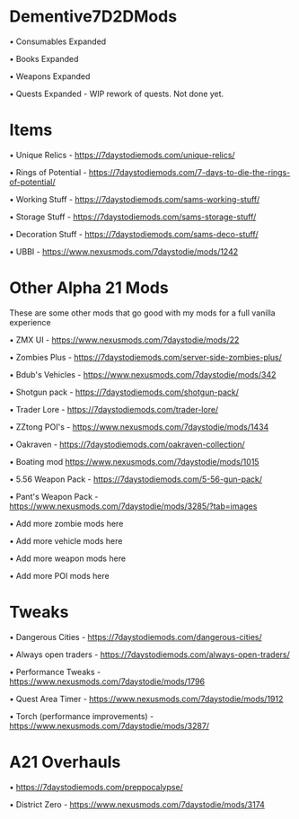 # Dementive7D2DMods

• Consumables Expanded

• Books Expanded

• Weapons Expanded

• Quests Expanded - WIP rework of quests. Not done yet.

# Items

• Unique Relics - https://7daystodiemods.com/unique-relics/

• Rings of Potential - https://7daystodiemods.com/7-days-to-die-the-rings-of-potential/

• Working Stuff - https://7daystodiemods.com/sams-working-stuff/

• Storage Stuff - https://7daystodiemods.com/sams-storage-stuff/

• Decoration Stuff - https://7daystodiemods.com/sams-deco-stuff/

• UBBI - https://www.nexusmods.com/7daystodie/mods/1242

# Other Alpha 21 Mods

These are some other mods that go good with my mods for a full vanilla experience

• ZMX UI - https://www.nexusmods.com/7daystodie/mods/22

• Zombies Plus - https://7daystodiemods.com/server-side-zombies-plus/

• Bdub's Vehicles - https://www.nexusmods.com/7daystodie/mods/342

• Shotgun pack - https://7daystodiemods.com/shotgun-pack/

• Trader Lore - https://7daystodiemods.com/trader-lore/

• ZZtong POI's - https://www.nexusmods.com/7daystodie/mods/1434

• Oakraven - https://7daystodiemods.com/oakraven-collection/

• Boating mod https://www.nexusmods.com/7daystodie/mods/1015

• 5.56 Weapon Pack - https://7daystodiemods.com/5-56-gun-pack/

• Pant's Weapon Pack - https://www.nexusmods.com/7daystodie/mods/3285/?tab=images

• Add more zombie mods here

• Add more vehicle mods here

• Add more weapon mods here

• Add more POI mods here


# Tweaks

• Dangerous Cities - https://7daystodiemods.com/dangerous-cities/

• Always open traders - https://7daystodiemods.com/always-open-traders/

• Performance Tweaks - https://www.nexusmods.com/7daystodie/mods/1796

• Quest Area Timer - https://www.nexusmods.com/7daystodie/mods/1912

• Torch (performance improvements) - https://www.nexusmods.com/7daystodie/mods/3287/

# A21 Overhauls

• https://7daystodiemods.com/preppocalypse/

• District Zero - https://www.nexusmods.com/7daystodie/mods/3174
